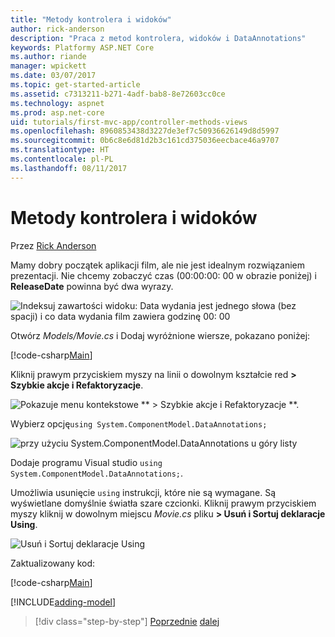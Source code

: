 ```yaml
---
title: "Metody kontrolera i widoków"
author: rick-anderson
description: "Praca z metod kontrolera, widoków i DataAnnotations"
keywords: Platformy ASP.NET Core
ms.author: riande
manager: wpickett
ms.date: 03/07/2017
ms.topic: get-started-article
ms.assetid: c7313211-b271-4adf-bab8-8e72603cc0ce
ms.technology: aspnet
ms.prod: asp.net-core
uid: tutorials/first-mvc-app/controller-methods-views
ms.openlocfilehash: 8960853438d3227de3ef7c50936626149d8d5997
ms.sourcegitcommit: 0b6c8e6d81d2b3c161cd375036eecbace46a9707
ms.translationtype: HT
ms.contentlocale: pl-PL
ms.lasthandoff: 08/11/2017
---
```

# <a name="controller-methods-and-views"></a>Metody kontrolera i widoków

Przez [Rick Anderson](https://twitter.com/RickAndMSFT)

Mamy dobry początek aplikacji film, ale nie jest idealnym rozwiązaniem prezentacji. Nie chcemy zobaczyć czas (00:00:00: 00 w obrazie poniżej) i **ReleaseDate** powinna być dwa wyrazy.

![Indeksuj zawartości widoku: Data wydania jest jednego słowa (bez spacji) i co data wydania film zawiera godzinę 00: 00](working-with-sql/_static/m55.png)

Otwórz *Models/Movie.cs* i Dodaj wyróżnione wiersze, pokazano poniżej:

[!code-csharp[Main](start-mvc/sample/MvcMovie/Models/MovieDateWithExtraUsings.cs?name=snippet_1&highlight=13-14)]

Kliknij prawym przyciskiem myszy na linii o dowolnym kształcie red **> Szybkie akcje i Refaktoryzacje**.

  ![Pokazuje menu kontekstowe ** > Szybkie akcje i Refaktoryzacje **.](controller-methods-views/_static/qa.png)


Wybierz opcję`using System.ComponentModel.DataAnnotations;`

  ![przy użyciu System.ComponentModel.DataAnnotations u góry listy](controller-methods-views/_static/da.png)

  Dodaje programu Visual studio `using System.ComponentModel.DataAnnotations;`.

Umożliwia usunięcie `using` instrukcji, które nie są wymagane. Są wyświetlane domyślnie światła szare czcionki. Kliknij prawym przyciskiem myszy kliknij w dowolnym miejscu *Movie.cs* pliku **> Usuń i Sortuj deklaracje Using**.

![Usuń i Sortuj deklaracje Using](controller-methods-views/_static/rm.png)

Zaktualizowany kod:

[!code-csharp[Main](./start-mvc/sample/MvcMovie/Models/MovieDate.cs?name=snippet_1)]

<!-- include start -->

[!INCLUDE[adding-model](../../includes/mvc-intro/controller-methods-views.md)]

>[!div class="step-by-step"]
[Poprzednie](working-with-sql.md)
[dalej](search.md)  
